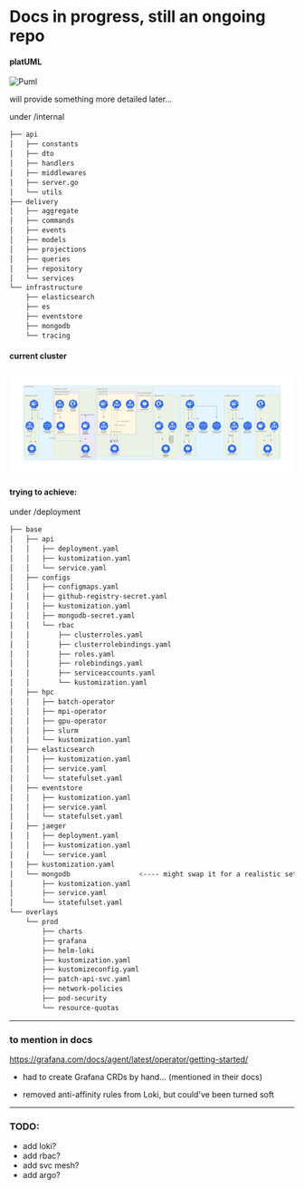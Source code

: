 # Docs in progress, still an ongoing repo

#### platUML

![Puml](http://www.plantuml.com/plantuml/proxy?cache=no&src=https://raw.githubusercontent.com/wassef911/eventually/refs/heads/main/internal.puml)

will provide something more detailed later...

under /internal
```sh
├── api
│   ├── constants
│   ├── dto
│   ├── handlers
│   ├── middlewares
│   ├── server.go
│   └── utils
├── delivery
│   ├── aggregate
│   ├── commands
│   ├── events
│   ├── models
│   ├── projections
│   ├── queries
│   ├── repository
│   └── services
└── infrastructure
    ├── elasticsearch
    ├── es
    ├── eventstore
    ├── mongodb
    └── tracing
```


#### current cluster
![current cluster](./diagram_cluster.png)


#### trying to achieve:
under /deployment

```sh
├── base
│   ├── api
│   │   ├── deployment.yaml
│   │   ├── kustomization.yaml
│   │   └── service.yaml
│   ├── configs
│   │   ├── configmaps.yaml
│   │   ├── github-registry-secret.yaml
│   │   ├── kustomization.yaml
│   │   ├── mongodb-secret.yaml
│   │   └── rbac
│   │       ├── clusterroles.yaml
│   │       ├── clusterrolebindings.yaml
│   │       ├── roles.yaml
│   │       ├── rolebindings.yaml
│   │       ├── serviceaccounts.yaml
│   │       └── kustomization.yaml
│   ├── hpc
│   │   ├── batch-operator
│   │   ├── mpi-operator
│   │   ├── gpu-operator
│   │   ├── slurm
│   │   └── kustomization.yaml
│   ├── elasticsearch
│   │   ├── kustomization.yaml
│   │   ├── service.yaml
│   │   └── statefulset.yaml
│   ├── eventstore
│   │   ├── kustomization.yaml
│   │   ├── service.yaml
│   │   └── statefulset.yaml
│   ├── jaeger
│   │   ├── deployment.yaml
│   │   ├── kustomization.yaml
│   │   └── service.yaml
│   ├── kustomization.yaml
│   └── mongodb                 <---- might swap it for a realistic setup using a known chart
│       ├── kustomization.yaml
│       ├── service.yaml
│       └── statefulset.yaml
└── overlays
    └── prod
        ├── charts
        ├── grafana
        ├── helm-loki
        ├── kustomization.yaml
        ├── kustomizeconfig.yaml
        ├── patch-api-svc.yaml
        ├── network-policies
        ├── pod-security
        └── resource-quotas
```
---
### to mention in docs
https://grafana.com/docs/agent/latest/operator/getting-started/

* had to create Grafana CRDs by hand... (mentioned in their docs)

* removed anti-affinity rules from Loki, but could've been turned soft


---
### TODO:
- add loki?
- add rbac?
- add svc mesh?
- add argo?
